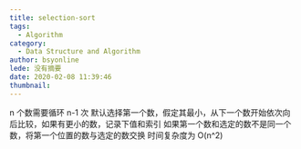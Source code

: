 ```yaml
---
title: selection-sort
tags:
  - Algorithm
category:
  - Data Structure and Algorithm
author: bsyonline
lede: 没有摘要
date: 2020-02-08 11:39:46
thumbnail:
---
```


n 个数需要循环 n-1 次
默认选择第一个数，假定其最小，从下一个数开始依次向后比较，如果有更小的数，记录下值和索引
如果第一个数和选定的数不是同一个数，将第一个位置的数与选定的数交换
时间复杂度为 O(n^2)